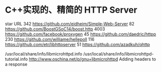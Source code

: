 # C++实现的、精简的 HTTP Server

star	URL
342	https://github.com/eidheim/Simple-Web-Server
82	https://github.com/BoostGSoC14/boost.http
4003	https://github.com/facebook/proxygen
45	https://github.com/daedric/httpp
230	https://github.com/williame/hellepoll
116	https://github.com/etr/libhttpserver
51	https://github.com/azadkuh/qhttp


/usr/local/share/info/libmicrohttpd.info
/usr/local/share/info/libmicrohttpd-tutorial.info
http://www.oschina.net/p/gnu+libmicrohttpd
Adding headers to a response

